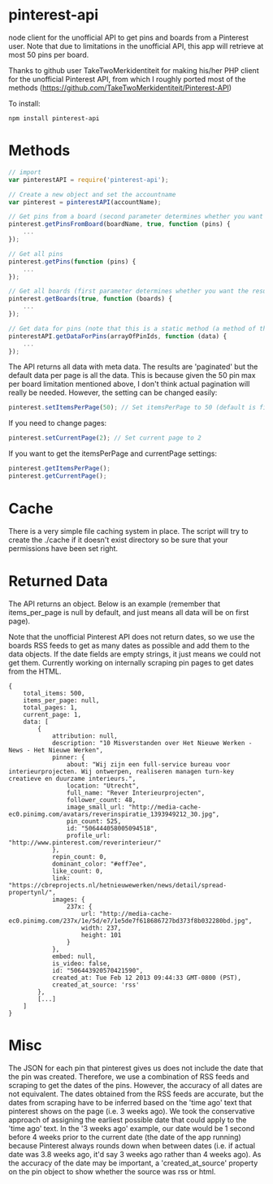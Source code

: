 pinterest-api
==================

node client for the unofficial API to get pins and boards from a Pinterest user. Note that due to limitations in the unofficial API, this app will retrieve at most 50 pins per board.

Thanks to github user TakeTwoMerkidentiteit for making his/her PHP client for the unofficial Pinterest API, from which I roughly ported most of the methods (https://github.com/TakeTwoMerkidentiteit/Pinterest-API)

To install:
```
npm install pinterest-api
```

Methods
=================
```javascript
// import
var pinterestAPI = require('pinterest-api');

// Create a new object and set the accountname
var pinterest = pinterestAPI(accountName);

// Get pins from a board (second parameter determines whether you want the results paginated and to include some metadata)
pinterest.getPinsFromBoard(boardName, true, function (pins) {
	...
});

// Get all pins
pinterest.getPins(function (pins) {
	...
});

// Get all boards (first parameter determines whether you want the results pagined and to include some metadata)
pinterest.getBoards(true, function (boards) {
	...
});

// Get data for pins (note that this is a static method (a method of the class itself) since it does not rely on any state)
pinterestAPI.getDataForPins(arrayOfPinIds, function (data) {
    ...
});
```

The API returns all data with meta data. The results are 'paginated' but the default data per page is all the data. This is because given the 50 pin max per board limitation 
mentioned above, I don't think actual pagination will really be needed. However, the setting can be changed easily:

```javascript
pinterest.setItemsPerPage(50); // Set itemsPerPage to 50 (default is fitting all items on the first page, set this to null for if you change this and want to get back to default behavior)
```

If you need to change pages:
```javascript
pinterest.setCurrentPage(2); // Set current page to 2
```

If you want to get the itemsPerPage and currentPage settings:
```javascript
pinterest.getItemsPerPage();
pinterest.getCurrentPage();
```

Cache
=================
There is a very simple file caching system in place. The script will try to create the ./cache if it doesn't exist directory so be sure that your permissions have been set right.

Returned Data
=================
The API returns an object. Below is an example (remember that items_per_page is null by default, and just means all data will be on first page).

Note that the unofficial Pinterest API does not return dates, so we use the boards RSS feeds to get as many dates as possible and add them to the data objects.
If the date fields are empty strings, it just means we could not get them. Currently working on internally scraping pin pages to get dates from the HTML.

```
{
    total_items: 500,
    items_per_page: null,
    total_pages: 1,
    current_page: 1,
    data: [
        {
            attribution: null,
            description: "10 Misverstanden over Het Nieuwe Werken - News - Het Nieuwe Werken",
            pinner: {
                about: "Wij zijn een full-service bureau voor interieurprojecten. Wij ontwerpen, realiseren managen turn-key creatieve en duurzame interieurs.",
                location: "Utrecht",
                full_name: "Rever Interieurprojecten",
                follower_count: 48,
                image_small_url: "http://media-cache-ec0.pinimg.com/avatars/reverinspiratie_1393949212_30.jpg",
                pin_count: 525,
                id: "506444058005094518",
                profile_url: "http://www.pinterest.com/reverinterieur/"
            },
            repin_count: 0,
            dominant_color: "#eff7ee",
            like_count: 0,
            link: "https://cbreprojects.nl/hetnieuwewerken/news/detail/spread-propertynl/",
            images: {
                237x: {
                    url: "http://media-cache-ec0.pinimg.com/237x/1e/5d/e7/1e5de7f618686727bd373f8b032280bd.jpg",
                    width: 237,
                    height: 101
                }
            },
            embed: null,
            is_video: false,
            id: "506443920570421590",
            created_at: Tue Feb 12 2013 09:44:33 GMT-0800 (PST),
            created_at_source: 'rss'
        },
        [...]
    ]
}
```

Misc
=================
The JSON for each pin that pinterest gives us does not include the date that the pin was created. Therefore, we use a combination of RSS feeds and scraping to get the dates of the pins.
However, the accuracy of all dates are not equivalent. The dates obtained from the RSS feeds are accurate, but the dates from scraping have to be inferred based on the 'time ago' text 
that pinterest shows on the page (i.e. 3 weeks ago). We took the conservative approach of assigning the earliest possible date that could apply to the 'time ago' text. In the '3 weeks ago' 
example, our date would be 1 second before 4 weeks prior to the current date (the date of the app running) because Pinterest always rounds down when between dates 
(i.e. if actual date was 3.8 weeks ago, it'd say 3 weeks ago rather than 4 weeks ago). As the accuracy of the date may be important, a 'created_at_source' property on the pin object to 
show whether the source was rss or html.